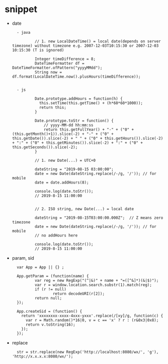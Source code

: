 
# snippet

- date

        - java

                // 1. new LocalDateTime() = local date(depends on server timezone) without timezone e.g. 2007-12-03T10:15:30 or 2007-12-03 10:15:30 (T is ignored)

                Integer timeDifference = 8;
                DateTimeFormatter df = DateTimeFormatter.ofPattern("yyyyMMdd");
                String now = df.format(LocalDateTime.now().plusHours(timeDifference));


        - js

                Date.prototype.addHours = function(h) {
                  this.setTime(this.getTime() + (h*60*60*1000));
                  return this;
                }
                
                Date.prototype.toStr = function() {
                    // yyyy-MM-dd hh:mm:ss
                    return this.getFullYear() + "-" + ("0" + (this.getMonth()+1)).slice(-2) + "-" + ("0" + this.getDate()).slice(-2) + " " + ("0" + this.getHours()).slice(-2) + ":" + ("0" + this.getMinutes()).slice(-2) + ":" + ("0" + this.getSeconds()).slice(-2);
                }

                // 1. new Date(...) = UTC+0

                dateString = "2019-08-15 03:00:00";
                date = new Date(dateString.replace(/-/g, '/')); // for mobile
                date = date.addHours(8);

                console.log(date.toStr());
                // 2019-8-15 11:00:00


                // 2. ISO string, new Date(...) = local date

                dateString = "2019-08-15T03:00:00.000Z";  // Z means zero timezone
                date = new Date(dateString.replace(/-/g, '/')); // for mobile
                // no addHours here

                console.log(date.toStr());
                // 2019-8-15 11:00:00


- param, sid

        var App = App || {} ;

        App.getParam = (function(name) {
                var reg = new RegExp("(^|&)" + name + "=([^&]*)(&|$)");
                var r = window.location.search.substr(1).match(reg);
                if (r != null)
                        return decodeURI(r[2]);
                return null;
        });

        App.createSid = (function() {
          return 'xxxxxxxx-xxxx-4xxx-yxxx'.replace(/[xy]/g, function(c) {
            var r = Math.random()*16|0, v = c == 'x' ? r : (r&0x3|0x8);
            return v.toString(16);
          });
        });


- replace

        str = str.replace(new RegExp('http://localhost:8080/wx/', 'g'), 'http://x.x.x.x:8080/wx/');
